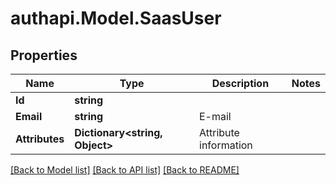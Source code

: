 # authapi.Model.SaasUser

## Properties

Name | Type | Description | Notes
------------ | ------------- | ------------- | -------------
**Id** | **string** |  | 
**Email** | **string** | E-mail | 
**Attributes** | **Dictionary&lt;string, Object&gt;** | Attribute information  | 

[[Back to Model list]](../README.md#documentation-for-models) [[Back to API list]](../README.md#documentation-for-api-endpoints) [[Back to README]](../README.md)

